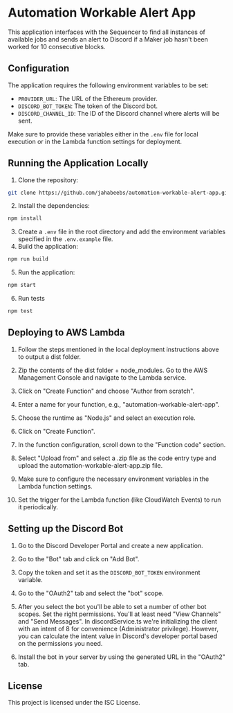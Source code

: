# Automation Workable Alert App

This application interfaces with the Sequencer to find all instances of available jobs and sends an alert to Discord if a Maker job hasn't been worked for 10 consecutive blocks.

## Configuration

The application requires the following environment variables to be set:

- `PROVIDER_URL`: The URL of the Ethereum provider.
- `DISCORD_BOT_TOKEN`: The token of the Discord bot.
- `DISCORD_CHANNEL_ID`: The ID of the Discord channel where alerts will be sent.

Make sure to provide these variables either in the `.env` file for local execution or in the Lambda function settings for deployment.


## Running the Application Locally

1. Clone the repository:
```bash
git clone https://github.com/jahabeebs/automation-workable-alert-app.git
```

2. Install the dependencies:
```bash
npm install
```

3. Create a `.env` file in the root directory and add the environment variables specified in the `.env.example` file.
4. Build the application:
```bash
npm run build
```
5. Run the application:
```bash
npm start
```

6. Run tests
```bash
npm test
```

## Deploying to AWS Lambda

1. Follow the steps mentioned in the local deployment instructions above to output a dist folder.

2. Zip the contents of the dist folder + node_modules. Go to the AWS Management Console and navigate to the Lambda service.

3. Click on "Create Function" and choose "Author from scratch".
   
4. Enter a name for your function, e.g., "automation-workable-alert-app".
   
5. Choose the runtime as "Node.js" and select an execution role.
   
6. Click on "Create Function".
   
7. In the function configuration, scroll down to the "Function code" section.
   
8. Select "Upload from" and select a .zip file as the code entry type and upload the automation-workable-alert-app.zip file.

9. Make sure to configure the necessary environment variables in the Lambda function settings.

10. Set the trigger for the Lambda function (like CloudWatch Events) to run it periodically.

## Setting up the Discord Bot

1. Go to the Discord Developer Portal and create a new application.

2. Go to the "Bot" tab and click on "Add Bot".

3. Copy the token and set it as the `DISCORD_BOT_TOKEN` environment variable.

4. Go to the "OAuth2" tab and select the "bot" scope.

5. After you select the bot you'll be able to set a number of other bot scopes. Set the right permissions. You'll at least need "View Channels" and "Send Messages". 
In discordService.ts we're initializing the client with an intent of 8 for convenience (Administrator privilege). However, you can calculate the intent value in Discord's developer portal based on the permissions you need.

6. Install the bot in your server by using the generated URL in the "OAuth2" tab.

## License

This project is licensed under the ISC License.
